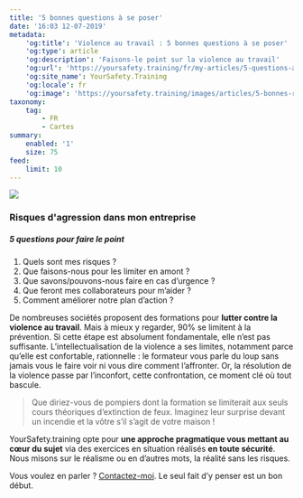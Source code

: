 ```yaml
---
title: '5 bonnes questions à se poser'
date: '16:03 12-07-2019'
metadata:
    'og:title': 'Violence au travail : 5 bonnes questions à se poser'
    'og:type': article
    'og:description': 'Faisons-le point sur la violence au travail'
    'og:url': 'https://yoursafety.training/fr/my-articles/5-questions-a-se-poser'
    'og:site_name': YourSafety.Training
    'og:locale': fr
    'og:image': 'https://yoursafety.training/images/articles/5-bonnes-raisons.jpg'
taxonomy:
    tag:
        - FR
        - Cartes
summary:
    enabled: '1'
    size: 75
feed:
    limit: 10
---
```


![](http://yoursafety.training/images/articles/5-bonnes-raisons.jpg)
### **Risques d'agression dans mon entreprise**
##### 5 questions pour faire le point


1. Quels sont mes risques ?
2. Que faisons-nous pour les limiter en amont ?
3. Que savons/pouvons-nous faire en cas d’urgence ?
4. Que feront mes collaborateurs pour m’aider ?
5. Comment améliorer notre plan d’action ?


De nombreuses sociétés proposent des formations pour **lutter contre la violence au travail**. Mais à mieux y regarder, 90% se limitent à la prévention. Si cette étape est absolument fondamentale, elle n’est pas suffisante. L’intellectualisation de la violence a ses limites, notamment parce qu’elle est confortable, rationnelle : le formateur vous parle du loup sans jamais vous le faire voir ni vous dire comment l’affronter. Or, la résolution de la violence passe par l’inconfort, cette confrontation, ce moment clé où tout bascule.
>
> Que diriez-vous de pompiers dont la formation se limiterait aux seuls cours théoriques d’extinction de feux. Imaginez leur surprise devant un incendie et la vôtre s’il s’agit de votre maison !

YourSafety.training opte pour **une approche pragmatique vous mettant au cœur du sujet** via des exercices en situation réalisés **en toute sécurité**. Nous misons sur le réalisme ou en d’autres mots, la réalité sans les risques.

Vous voulez en parler ? [Contactez-moi](mailto:bluecells@gmail.com).
Le seul fait d’y penser est un bon début.
